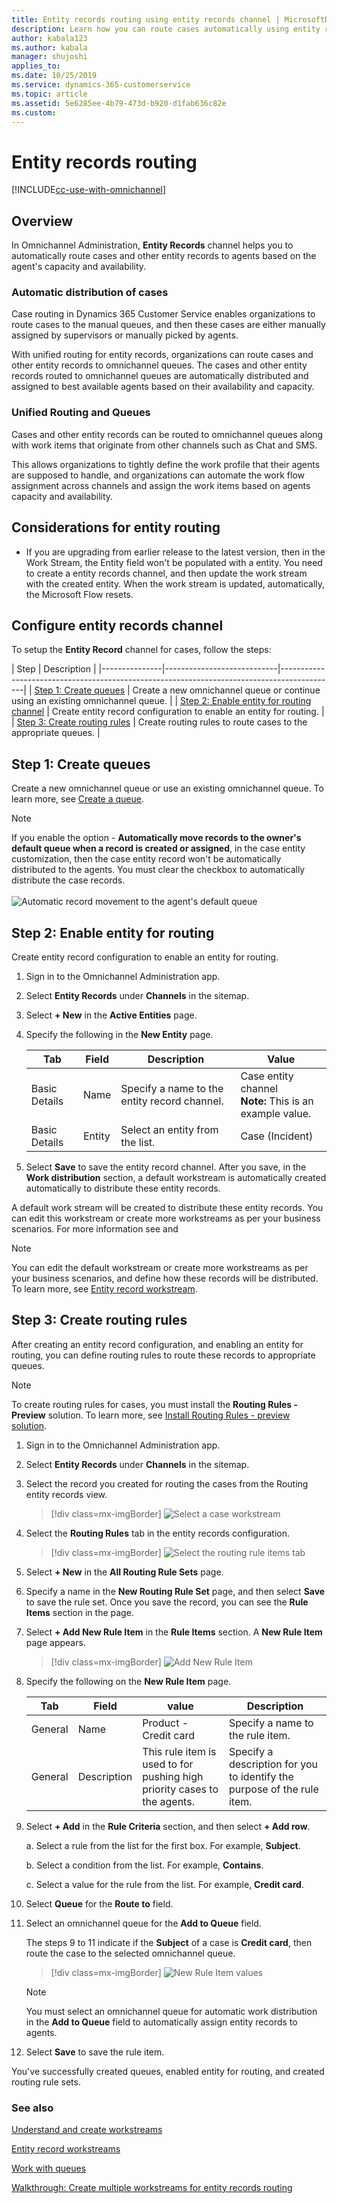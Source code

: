 ```yaml
---	
title: Entity records routing using entity records channel | MicrosoftDocs	
description: Learn how you can route cases automatically using entity records channel in the Omnichannel Administration app.		
author: kabala123	
ms.author: kabala	
manager: shujoshi	
applies_to: 	
ms.date: 10/25/2019
ms.service: dynamics-365-customerservice	
ms.topic: article	
ms.assetid: 5e6285ee-4b79-473d-b920-d1fab636c82e	
ms.custom: 	
---	
```

# Entity records routing

[!INCLUDE[cc-use-with-omnichannel](../../includes/cc-use-with-omnichannel.md)]

## Overview
 
In Omnichannel Administration, **Entity Records** channel helps you to automatically route cases and other entity records to agents based on the agent's capacity and availability.

### Automatic distribution of cases

Case routing in Dynamics 365 Customer Service enables organizations to route cases to the manual queues, and then these cases are either manually assigned by supervisors or manually picked by agents.

With unified routing for entity records, organizations can route cases and other entity records to omnichannel queues. The cases and other entity records routed to omnichannel queues are automatically distributed and assigned to best available agents based on their availability and capacity.

### Unified Routing and Queues

Cases and other entity records can be routed to omnichannel queues along with work items that originate from other channels such as Chat and SMS. 

This allows organizations to tightly define the work profile that their agents are supposed to handle, and organizations can automate the work flow assignment across channels and assign the work items based on agents capacity and availability.

## Considerations for entity routing

- If you are upgrading from earlier release to the latest version, then in the Work Stream, the Entity field won't be populated with a entity. You need to create a entity records channel, and then update the work stream with the created entity. When the work stream is updated, automatically, the Microsoft Flow resets.

## Configure entity records channel

To setup the **Entity Record** channel for cases, follow the steps:

| Step | Description |
|---------------|----------------------------|--------------------------------------------------------------------------------------------|
| [Step 1: Create queues](#step-1-create-queues) | Create a new omnichannel queue or continue using an existing omnichannel queue. |
| [Step 2: Enable entity for routing channel](#step-2-enable-entity-for-routing) | Create entity record configuration to enable an entity for routing. |
| [Step 3: Create routing rules](#step-3-create-routing-rules) | Create routing rules to route cases to the appropriate queues. |

## Step 1: Create queues

Create a new omnichannel queue or use an existing omnichannel queue. To learn more, see [Create a queue](queues-omnichannel.md#create-a-new-queue).

> [!Note]
> If you enable the option - **Automatically move records to the owner's default queue when a record is created or assigned**, in the case entity customization, then the case entity record won't be automatically distributed to the agents. You must clear the checkbox to automatically distribute the case records. <br><br> ![Automatic record movement to the agent's default queue](../media/route-owner-queue.png "Automatic record movement to the agent's default queue")

## Step 2: Enable entity for routing

Create entity record configuration to enable an entity for routing.

1. Sign in to the Omnichannel Administration app.

2. Select **Entity Records** under **Channels** in the sitemap.

3. Select **+ New** in the **Active Entities** page.

4. Specify the following in the **New Entity** page.

    | Tab | Field | Description | Value |
    |--------|---------------------|----------------|----------------------|
    | Basic Details | Name | Specify a name to the entity record channel. | Case entity channel  <br> **Note:** This is an example value.|
    | Basic Details | Entity | Select an entity from the list. | Case (Incident) |

5. Select **Save** to save the entity record channel. After you save, in the **Work distribution** section, a default workstream is automatically created automatically to distribute these entity records. 

A default work stream will be created to distribute these entity records. You can edit this workstream or create more workstreams as per your business scenarios. For more information see <link1> and <link2>

> [!Note]
> You can edit the default workstream or create more workstreams as per your business scenarios, and define how these records will be distributed. To learn more, see [Entity record workstream](set-up-entity-workstream.md).

## Step 3: Create routing rules

After creating an entity record configuration, and enabling an entity for routing, you can define routing rules to route these records to appropriate queues.

> [!Note]
> To create routing rules for cases, you must install the **Routing Rules - Preview** solution. To learn more, see [Install Routing Rules - preview solution](../../customer-service/install-routing-rules-preview-solution.md).

1. Sign in to the Omnichannel Administration app.

2. Select **Entity Records** under **Channels** in the sitemap.

3. Select the record you created for routing the cases from the Routing entity records view.

    > [!div class=mx-imgBorder] 
    > ![Select a case workstream](../media/case-entity-channel1.png "Case workstream")

4. Select the **Routing Rules** tab in the entity records configuration.

    > [!div class=mx-imgBorder] 
    > ![Select the routing rule items tab](../media/case-routing-rule1.png "Routing rule items")

5. Select **+ New** in the **All Routing Rule Sets** page.

6. Specify a name in the **New Routing Rule Set** page, and then select **Save** to save the rule set. Once you save the record, you can see the **Rule Items** section in the page.

7. Select **+ Add New Rule Item** in the **Rule Items** section. A **New Rule Item** page appears. 

    > [!div class=mx-imgBorder] 
    > ![Add New Rule Item](../media/case-ws-rr2.png "Add New Rule Item")

8. Specify the following on the **New Rule Item** page.

    | Tab | Field | value | Description |
    |------------------|----------------------------|----------------------------------|--------------------------------------------|
    | General | Name | Product - Credit card | Specify a name to the rule item. |
    | General | Description | This rule item is used to for pushing high priority cases to the agents. | Specify a description for you to identify the purpose of the rule item. |

9. Select **+ Add** in the **Rule Criteria** section, and then select **+ Add row**.

    a. Select a rule from the list for the first box. For example, **Subject**.

    b. Select a condition from the list. For example, **Contains**.

    c. Select a value for the rule from the list. For example, **Credit card**.

10. Select **Queue** for the **Route to** field. 

11. Select an omnichannel queue for the **Add to Queue** field.

    The steps 9 to 11 indicate if the **Subject** of a case is **Credit card**, then route the case to the selected omnichannel queue.

    > [!div class=mx-imgBorder] 
    > ![New Rule Item values](../media/case-ws-rr-rule-item2.png "New Rule Item values")

    > [!Note]
    > You must select an omnichannel queue for automatic work distribution in the **Add to Queue** field to automatically assign entity records to agents.

12. Select **Save** to save the rule item.

You've successfully created queues, enabled entity for routing, and created routing rule sets.

### See also 	

[Understand and create workstreams](work-streams-introduction.md)

[Entity record workstreams](set-up-entity-workstream.md)

[Work with queues](queues-omnichannel.md)

[Walkthrough: Create multiple workstreams for entity records routing](multiple-ws-entity-record-routing.md)
